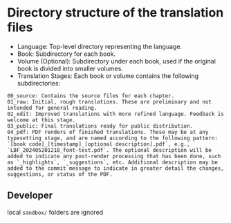 # Directory structure of the translation files

* Language: Top-level directory representing the language.
* Book: Subdirectory for each book.
* Volume (Optional): Subdirectory under each book, used if the original book is divided into smaller volumes.
* Translation Stages: Each book or volume contains the following subdirectories:

```
00_source: Contains the source files for each chapter.
01_raw: Initial, rough translations. These are preliminary and not intended for general reading.
02_edit: Improved translations with more refined language. Feedback is welcome at this stage.
03_public: Final translations ready for public distribution.
04_pdf: PDF renders of finished translations. These may be at any typesetting stage, and are named according to the following pattern: `[book code]_[timestamp]_[optional description].pdf`, e.g., `LBF_202405201218_font-test.pdf`. The optional description will be added to indicate any post-render processing that has been done, such as `_highlights`, `_suggestions`, etc. Additional description may be added to the commit message to indicate in greater detail the changes, suggestions, or status of the PDF.
```

## Developer

local `sandbox/` folders are ignored
